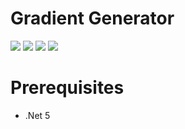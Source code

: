 <h1>Gradient Generator</h1>

<img src="https://i.imgur.com/KUjhu4W.png" />
<img src="https://i.imgur.com/z3V4DOR.png" />
<img src="https://i.imgur.com/fi47wD9.png" />
<img src="https://i.imgur.com/goq8Bpp.png" />

# Prerequisites
- .Net 5

